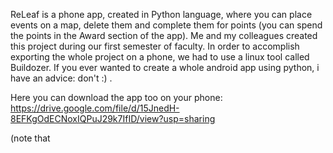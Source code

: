 ReLeaf is a phone app, created in Python language, where you can place events on a map, delete them and complete them for points (you can spend the points in the Award section of the app).
Me and my colleagues created this project during our first semester of faculty. In order to accomplish exporting the whole project on a phone, we had to use a linux tool called Buildozer. If you ever wanted to create a whole android app using python, i have an advice: don't :) .

Here you can download the app too on your phone:
https://drive.google.com/file/d/15JnedH-8EFKgOdECNoxIQPuJ29k7IfID/view?usp=sharing

(note that 
